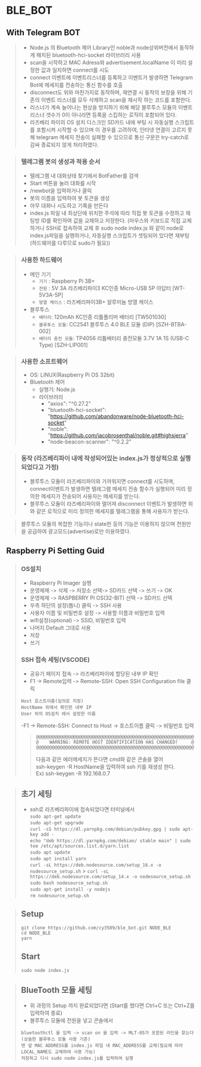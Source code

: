 # BLE_BOT

## With Telegram BOT

> - Node.js 의 Bluetooth 제어 Library인 noble과 node상위버전에서 동작하게 패치된 bluetooth-hci-socket 라이브러리 사용
> - scan을 시작하고 MAC Adress와 advertisement.localName 이 미리 설정한 값과 일치하면 connect를 시도
> - connect 이벤트에 이벤트리스너를 등록하고 이벤트가 발생하면 Telegram Bot에 메세지를 전송하는 통신 함수를 호출
> - disconnect도 위와 마찬가지로 동작하며, 재연결 시 동작의 보장을 위해 기존의 이벤트 리스너를 모두 삭제하고 scan을 재시작 하는 코드를 포함한다.
> - 리스너가 계속 늘어나는 현상을 방지하기 위해 해당 블루투스 모듈의 이벤트리스너 갯수가 0이 아니라면 등록을 스킵하는 로직이 포함되어 있다.
> - 라즈베리 파이의 OS 설치 디스크인 SD카드 내에 부팅 시 자동실행 스크립트를 포함시켜 시작할 수 있으며 이 경우를 고려하여, 인터넷 연결이 고르지 못해 telegram 메세지 전송이 실패할 수 있으므로 통신 구문은 try-catch로 감싸 종료되지 않게 처리하였다.

> ### 텔레그램 봇의 생성과 적용 순서
>
> - 텔레그램 내 대화상태 찾기에서 BotFather를 검색
> - Start 버튼을 눌러 대화를 시작
> - /newbot을 입력하거나 클릭
> - 봇의 이름을 입력하여 봇 토큰을 생성
> - 아무 대화나 시도하고 기록을 만든다
> - index.js 파일 내 최상단에 위치한 주석에 따라 직접 봇 토큰을 수정하고 채팅방 ID를 확인하여 값을 교체하고 저장한다. (마우스와 키보드로 직접 교체하거나 SSH로 접속하여 교체 후 sudo node index.js 와 같이 node로 index.js파일을 실행하거나, 자동실행 스크립트가 셋팅되어 있다면 재부팅(하드웨어를 다루므로 sudo가 필요))

> ### 사용한 하드웨어
>
> - 메인 기기
>   - `기기` : Raspberry Pi 3B+
>   - `전원` : 5V 3A 라즈베리파이3 KC인증 Micro-USB 5P 아답터 [WT-5V3A-5P]
>   - `방열 케이스` : 라즈베리파이3B+ 알루미늄 방열 케이스
> - 블루투스
>   - `배터리`: 120mAh KC인증 리튬폴리머 배터리 [TW501030]
>   - `블루투스 모듈`: CC2541 블루투스 4.0 BLE 모듈 (DIP) [SZH-BTBA-002]
>   - `배터리 충전 모듈`: TP4056 리튬배터리 충전모듈 3.7V 1A 1S (USB-C Type) [SZH-LIP001]

> ### 사용한 소프트웨어
>
> - OS: LINUX(Raspberry Pi OS 32bit)
> - Bluetooth 제어
>   - 실행기: Node.js
>   - 라이브러리
>     - "axios": "^0.27.2"
>     - "bluetooth-hci-socket": "https://github.com/abandonware/node-bluetooth-hci-socket"
>     - "noble": "https://github.com/jacobrosenthal/noble.git#highsierra"
>     - "node-beacon-scanner": "^0.2.2"

> ### 동작 (라즈베리파이 내에 작성되어있는 index.js가 정상적으로 실행되었다고 가정)
>
> - 블루투스 모듈이 라즈베리파이와 가까워지면 connect를 시도하며, connect이벤트가 발생하면 텔레그램 메세지 전송 함수가 실행되어 미리 정의한 메세지가 전송되어 사용자는 메세지를 받는다.
> - 블루투스 모듈이 라즈베리파이와 멀어져 disconnect 이벤트가 발생하면 위와 같은 로직으로 미리 정의한 메세지를 텔레그램을 통해 사용자가 받는다.

> 블루투스 모듈의 복잡한 기능이나 state핀 등의 기능은 이용하지 않으며 전원만을 공급하여 광고모드(advertise)로만 이용하였다.

## Raspberry Pi Setting Guid

> ### OS설치
>
> - Raspberry Pi Imager 실행
> - 운영체제 -> 삭제 -> 저장소 선택-> SD카드 선택 -> 쓰기 -> OK
> - 운영체제 -> RASPBERRY PI OS(32-BIT) 선택 -> SD카드 선택
> - 우측 하단의 설정(톱니) 클릭 -> SSH 사용
> - 사용자 이름 및 비밀번호 설정 -> 사용할 이름과 비밀번호 입력
> - wifi설정(optional) -> SSID, 비밀번호 입력
> - 나머지 Default 그대로 사용
> - 저장
> - 쓰기
>
> ### SSH 접속 세팅(VSCODE)
>
> - 공유기 페이지 접속 -> 라즈베리파이에 할당된 내부 IP 확인
> - F1 -> Remote입력 -> Remote-SSH: Open SSH Configuration file 클릭
>
> ```
> Host 호스트이름(임의로 지정)
> HostName 위에서 확인한 내부 IP
> User 위의 OS설치 에서 설정한 이름
> ```
>
> -F1 -> Remote-SSH: Connect to Host -> 호스트이름 클릭 -> 비밀번호 입력
>
> > ```
> > @@@@@@@@@@@@@@@@@@@@@@@@@@@@@@@@@@@@@@@@@@@@@@@@@@@@@@@@@@@
> > @    WARNING: REMOTE HOST IDENTIFICATION HAS CHANGED!     @
> > @@@@@@@@@@@@@@@@@@@@@@@@@@@@@@@@@@@@@@@@@@@@@@@@@@@@@@@@@@@
> > ```
> >
> > 다음과 같은 에러메세지가 뜬다면 cmd와 같은 콘솔을 열어  
> > ssh-keygen -R HostName을 입력하여 ssh 키를 재생성 한다.  
> > Ex) ssh-keygen -R 192.168.0.7

> ## 초기 세팅
>
> - ssh로 라즈베리파이에 접속되었다면 터미널에서  
>   `sudo apt-get update`  
>   `sudo apt-get upgrade`  
>   `curl -sS https://dl.yarnpkg.com/debian/pubkey.gpg | sudo apt-key add -`  
>   `echo "deb https://dl.yarnpkg.com/debian/ stable main" | sudo tee /etc/apt/sources.list.d/yarn.list`  
>   `sudo apt update`  
>   `sudo apt install yarn`  
>   `curl -sL https://deb.nodesource.com/setup_16.x -o nodesource_setup.sh` > `curl -sL https://deb.nodesource.com/setup_14.x -o nodesource_setup.sh`  
>   `sudo bash nodesource_setup.sh`  
>   `sudo apt-get install -y nodejs`  
>   `rm nodesource_setup.sh`

> ## Setup
>
> `git clone https://github.com/cy3589/ble_bot.git NODE_BLE`  
> `cd NODE_BLE`  
> `yarn`
>
> ## Start
>
> `sudo node index.js`

> ## BlueTooth 모듈 세팅
>
> - 위 과정의 Setup 까지 완료되었다면 (Start를 했다면 Ctrl+C 또는 Ctrl+Z를 입력하여 종료)
> - 블루투스 모듈에 전원을 넣고 콘솔에서
>
> ```
> bluetoothctl 을 입력 -> scan on 을 입력 -> MLT-05가 포함된 라인을 찾는다(상술한 블루투스 모듈 사용 기준)
> 맨 앞 MAC ADDRESS를 index.js 파일 내 MAC_ADDRESS를 교체(필요에 따라 LOCAL_NAME도 교체하여 사용 가능)
> 저장하고 다시 sudo node index.js를 입력하여 실행
> ```
